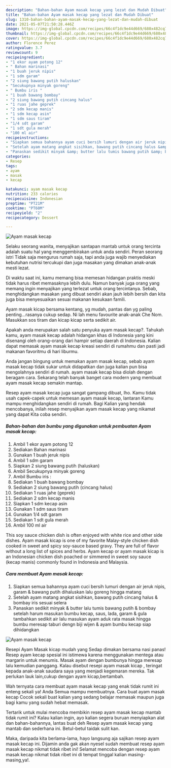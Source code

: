 ```yaml
---
description: "Bahan-bahan Ayam masak kecap yang lezat dan Mudah Dibuat"
title: "Bahan-bahan Ayam masak kecap yang lezat dan Mudah Dibuat"
slug: 1310-bahan-bahan-ayam-masak-kecap-yang-lezat-dan-mudah-dibuat
date: 2021-05-07T21:50:28.446Z
image: https://img-global.cpcdn.com/recipes/66c4f1dc9e44d669/680x482cq70/ayam-masak-kecap-foto-resep-utama.jpg
thumbnail: https://img-global.cpcdn.com/recipes/66c4f1dc9e44d669/680x482cq70/ayam-masak-kecap-foto-resep-utama.jpg
cover: https://img-global.cpcdn.com/recipes/66c4f1dc9e44d669/680x482cq70/ayam-masak-kecap-foto-resep-utama.jpg
author: Florence Perez
ratingvalue: 3.7
reviewcount: 9
recipeingredient:
- "1 ekor ayam potong 12"
- " Bahan marinasi"
- "1 buah jeruk nipis"
- "1 sdm garam"
- "2 siung bawang putih haluskan"
- "Secukupnya minyak goreng"
- " Bumbu iris "
- "1 buah bawang bombay"
- "2 siung bawang putih cincang halus"
- "1 ruas jahe geprek"
- "2 sdm kecap manis"
- "1 sdm kecap asin"
- "1 sdm saus tiram"
- "1/4 sdt garam"
- "1 sdt gula merah"
- "100 ml air"
recipeinstructions:
- "Siapkan semua bahannya ayam cuci bersih lumuri dengan air jeruk nipis, garam &amp; bawang putih dihaluskan lalu goreng hingga matang"
- "Setelah ayam matang angkat sisihkan, bawang putih cincang halus &amp; bombay iris sesuai selera"
- "Panaskan sedikit minyak &amp; butter lalu tumis bawang putih &amp; bombay setelah harum masukan bumbu kecap, saus, lada, garam &amp; gula tambahkan sedikit air lalu masukan ayam aduk rata masak hingga bumbu meresap taburi dengn biji wijen &amp; ayam bumbu kecap siap dihidangkan"
categories:
- Resep
tags:
- ayam
- masak
- kecap

katakunci: ayam masak kecap 
nutrition: 233 calories
recipecuisine: Indonesian
preptime: "PT21M"
cooktime: "PT60M"
recipeyield: "2"
recipecategory: Dessert

---
```



![Ayam masak kecap](https://img-global.cpcdn.com/recipes/66c4f1dc9e44d669/680x482cq70/ayam-masak-kecap-foto-resep-utama.jpg)

Selaku seorang wanita, menyajikan santapan mantab untuk orang tercinta adalah suatu hal yang menggembirakan untuk anda sendiri. Peran seorang istri Tidak saja mengurus rumah saja, tapi anda juga wajib menyediakan kebutuhan nutrisi tercukupi dan juga masakan yang dimakan anak-anak mesti lezat.

Di waktu  saat ini, kamu memang bisa memesan hidangan praktis meski tidak harus ribet memasaknya lebih dulu. Namun banyak juga orang yang memang ingin menyajikan yang terlezat untuk orang tercintanya. Sebab, menghidangkan masakan yang dibuat sendiri akan jauh lebih bersih dan kita juga bisa menyesuaikan sesuai makanan kesukaan famili. 

Ayam masak kicap bersama kentang, yg mudah, pantas dan yg paling penting…rasanya cukup sedap. Ni lah menu favourite anak-anak Che Nom. Masukkan sos tiram dan kicap kicap serta sedikit air.

Apakah anda merupakan salah satu penyuka ayam masak kecap?. Tahukah kamu, ayam masak kecap adalah hidangan khas di Indonesia yang kini disenangi oleh orang-orang dari hampir setiap daerah di Indonesia. Kalian dapat memasak ayam masak kecap kreasi sendiri di rumahmu dan pasti jadi makanan favoritmu di hari liburmu.

Anda jangan bingung untuk memakan ayam masak kecap, sebab ayam masak kecap tidak sukar untuk didapatkan dan juga kalian pun bisa mengolahnya sendiri di rumah. ayam masak kecap bisa diolah dengan beragam cara. Sekarang telah banyak banget cara modern yang membuat ayam masak kecap semakin mantap.

Resep ayam masak kecap juga sangat gampang dibuat, lho. Kamu tidak usah capek-capek untuk memesan ayam masak kecap, lantaran Kamu mampu menghidangkan sendiri di rumah. Bagi Kalian yang hendak mencobanya, inilah resep menyajikan ayam masak kecap yang nikamat yang dapat Kita coba sendiri.

<!--inarticleads1-->

##### Bahan-bahan dan bumbu yang digunakan untuk pembuatan Ayam masak kecap:

1. Ambil 1 ekor ayam potong 12
1. Sediakan  Bahan marinasi
1. Gunakan 1 buah jeruk nipis
1. Ambil 1 sdm garam
1. Siapkan 2 siung bawang putih (haluskan)
1. Ambil Secukupnya minyak goreng
1. Ambil  Bumbu iris :
1. Sediakan 1 buah bawang bombay
1. Sediakan 2 siung bawang putih (cincang halus)
1. Sediakan 1 ruas jahe (geprek)
1. Sediakan 2 sdm kecap manis
1. Siapkan 1 sdm kecap asin
1. Gunakan 1 sdm saus tiram
1. Gunakan 1/4 sdt garam
1. Sediakan 1 sdt gula merah
1. Ambil 100 ml air


This soy sauce chicken dish is often enjoyed with white rice and other side dishes. Ayam masak kicap is one of my favorite Malay-style chicken dish cooked in sweet and spicy soy-sauce based gravy. They are full of flavor without a long list of spices and herbs. Ayam kecap or ayam masak kicap is an Indonesian chicken dish poached or simmered in sweet soy sauce (kecap manis) commonly found in Indonesia and Malaysia. 

<!--inarticleads2-->

##### Cara membuat Ayam masak kecap:

1. Siapkan semua bahannya ayam cuci bersih lumuri dengan air jeruk nipis, garam &amp; bawang putih dihaluskan lalu goreng hingga matang
1. Setelah ayam matang angkat sisihkan, bawang putih cincang halus &amp; bombay iris sesuai selera
1. Panaskan sedikit minyak &amp; butter lalu tumis bawang putih &amp; bombay setelah harum masukan bumbu kecap, saus, lada, garam &amp; gula tambahkan sedikit air lalu masukan ayam aduk rata masak hingga bumbu meresap taburi dengn biji wijen &amp; ayam bumbu kecap siap dihidangkan
<img src="//assets-global.cpcdn.com/assets/icons/button_play-2c75c40dde080a61004c1f40b05d8f140eaff45d7e9e6481dc71c63d2e7c4909.png" alt="Ayam masak kecap">

Resepi Ayam Masak kicap mudah yang Sedap dimakan bersama nasi panas! Resep ayam kecap spesial ini istimewa karena menggunakan mentega atau margarin untuk menumis. Masak ayam dengan bumbunya hingga meresap lalu kemudian panggang. Kalau disebut resepi ayam masak kicap , teringat kepada anak-anak saudara saya yang menjadi kegemaran mereka. Tak perlukan lauk lain,cukup dengan ayam kicap,bertambah. 

Wah ternyata cara membuat ayam masak kecap yang enak tidak rumit ini enteng sekali ya! Anda Semua mampu membuatnya. Cara buat ayam masak kecap Cocok sekali buat kalian yang sedang belajar memasak maupun juga bagi kamu yang sudah hebat memasak.

Tertarik untuk mulai mencoba membikin resep ayam masak kecap mantab tidak rumit ini? Kalau kalian ingin, ayo kalian segera buruan menyiapkan alat dan bahan-bahannya, lantas buat deh Resep ayam masak kecap yang mantab dan sederhana ini. Betul-betul taidak sulit kan. 

Maka, daripada kita berlama-lama, hayo langsung aja sajikan resep ayam masak kecap ini. Dijamin anda gak akan nyesel sudah membuat resep ayam masak kecap nikmat tidak ribet ini! Selamat mencoba dengan resep ayam masak kecap nikmat tidak ribet ini di tempat tinggal kalian masing-masing,ya!.

